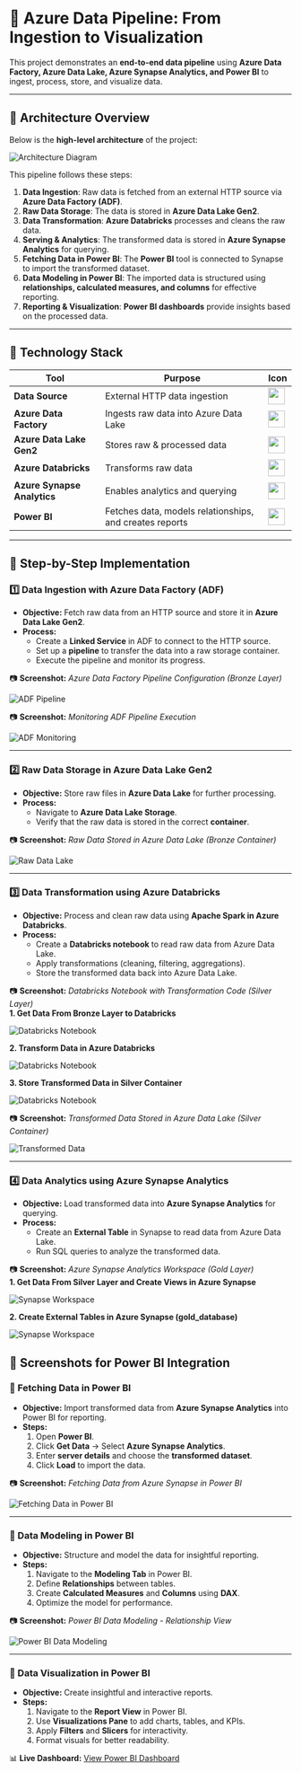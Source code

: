 # 🚀 Azure Data Pipeline: From Ingestion to Visualization

This project demonstrates an **end-to-end data pipeline** using **Azure Data Factory, Azure Data Lake, Azure Synapse Analytics, and Power BI** to ingest, process, store, and visualize data.

---

## 📌 Architecture Overview

Below is the **high-level architecture** of the project:

![Architecture Diagram](screenshots/Architecture_Diagram.png)

This pipeline follows these steps:

1. **Data Ingestion**: Raw data is fetched from an external HTTP source via **Azure Data Factory (ADF)**.
2. **Raw Data Storage**: The data is stored in **Azure Data Lake Gen2**.
3. **Data Transformation**: **Azure Databricks** processes and cleans the raw data.
4. **Serving & Analytics**: The transformed data is stored in **Azure Synapse Analytics** for querying.
5. **Fetching Data in Power BI**: The **Power BI** tool is connected to Synapse to import the transformed dataset.
6. **Data Modeling in Power BI**: The imported data is structured using **relationships, calculated measures, and columns** for effective reporting.
7. **Reporting & Visualization**: **Power BI dashboards** provide insights based on the processed data.

---

## 🔹 **Technology Stack**

| Tool                        | Purpose                                                 | Icon                                                      |
| --------------------------- | ------------------------------------------------------- | --------------------------------------------------------- |
| **Data Source**             | External HTTP data ingestion                            | <img src="icons/http.png" width="30" height="30" />       |
| **Azure Data Factory**      | Ingests raw data into Azure Data Lake                   | <img src="icons/adf.png" width="30" height="30" />        |
| **Azure Data Lake Gen2**    | Stores raw & processed data                             | <img src="icons/data_lake.png" width="30" height="30" />  |
| **Azure Databricks**        | Transforms raw data                                     | <img src="icons/databricks.png" width="30" height="30" /> |
| **Azure Synapse Analytics** | Enables analytics and querying                          | <img src="icons/Synapse.png"  height="30" />              |
| **Power BI**                | Fetches data, models relationships, and creates reports | <img src="icons/powerbi.png" width="30" height="30" />    |

---

## 🚀 Step-by-Step Implementation

### 1️⃣ Data Ingestion with Azure Data Factory (ADF)

- **Objective:** Fetch raw data from an HTTP source and store it in **Azure Data Lake Gen2**.
- **Process:**
  - Create a **Linked Service** in ADF to connect to the HTTP source.
  - Set up a **pipeline** to transfer the data into a raw storage container.
  - Execute the pipeline and monitor its progress.

📷 **Screenshot:** _Azure Data Factory Pipeline Configuration (Bronze Layer)_

![ADF Pipeline](screenshots/adf_pipeline.png)

📷 **Screenshot:** _Monitoring ADF Pipeline Execution_

![ADF Monitoring](screenshots/adf_monitoring.png)

---

### 2️⃣ Raw Data Storage in Azure Data Lake Gen2

- **Objective:** Store raw files in **Azure Data Lake** for further processing.
- **Process:**
  - Navigate to **Azure Data Lake Storage**.
  - Verify that the raw data is stored in the correct **container**.

📷 **Screenshot:** _Raw Data Stored in Azure Data Lake (Bronze Container)_

![Raw Data Lake](screenshots/raw_data_lake.png)

---

### 3️⃣ Data Transformation using Azure Databricks

- **Objective:** Process and clean raw data using **Apache Spark in Azure Databricks**.
- **Process:**
  - Create a **Databricks notebook** to read raw data from Azure Data Lake.
  - Apply transformations (cleaning, filtering, aggregations).
  - Store the transformed data back into Azure Data Lake.

📷 **Screenshot:** _Databricks Notebook with Transformation Code (Silver Layer)_  
**1. Get Data From Bronze Layer to Databricks**

![Databricks Notebook](screenshots/databricks_notebook1.png)

**2. Transform Data in Azure Databricks**

![Databricks Notebook](screenshots/databricks_notebook2.png)

**3. Store Transformed Data in Silver Container**

![Databricks Notebook](screenshots/databricks_notebook3.png)

📷 **Screenshot:** _Transformed Data Stored in Azure Data Lake (Silver Container)_

![Transformed Data](screenshots/transformed_data_lake.png)

---

### 4️⃣ Data Analytics using Azure Synapse Analytics

- **Objective:** Load transformed data into **Azure Synapse Analytics** for querying.
- **Process:**
  - Create an **External Table** in Synapse to read data from Azure Data Lake.
  - Run SQL queries to analyze the transformed data.

📷 **Screenshot:** _Azure Synapse Analytics Workspace (Gold Layer)_  
**1. Get Data From Silver Layer and Create Views in Azure Synapse**

![Synapse Workspace](screenshots/synapse_workspace1.png)

**2. Create External Tables in Azure Synapse (gold_database)**

![Synapse Workspace](screenshots/synapse_workspace2.png)

## 📸 **Screenshots for Power BI Integration**

### 🔹 Fetching Data in Power BI

- **Objective:** Import transformed data from **Azure Synapse Analytics** into Power BI for reporting.
- **Steps:**
  1. Open **Power BI**.
  2. Click **Get Data** → Select **Azure Synapse Analytics**.
  3. Enter **server details** and choose the **transformed dataset**.
  4. Click **Load** to import the data.

📷 **Screenshot:** _Fetching Data from Azure Synapse in Power BI_

![Fetching Data in Power BI](screenshots/powerbi_fetch_data.png)

---

### 🔹 Data Modeling in Power BI

- **Objective:** Structure and model the data for insightful reporting.
- **Steps:**
  1. Navigate to the **Modeling Tab** in Power BI.
  2. Define **Relationships** between tables.
  3. Create **Calculated Measures** and **Columns** using **DAX**.
  4. Optimize the model for performance.

📷 **Screenshot:** _Power BI Data Modeling - Relationship View_

![Power BI Data Modeling](screenshots/powerbi_data_modeling.png)

---

### 🔹 Data Visualization in Power BI

- **Objective:** Create insightful and interactive reports.
- **Steps:**
  1. Navigate to the **Report View** in Power BI.
  2. Use **Visualizations Pane** to add charts, tables, and KPIs.
  3. Apply **Filters** and **Slicers** for interactivity.
  4. Format visuals for better readability.

📊 **Live Dashboard:** [View Power BI Dashboard](https://app.powerbi.com/view?r=eyJrIjoiNDgxOTU3ZTUtNDQ0OC00ZWI5LWFiNTktOGMyMThkZTQyNGM3IiwidCI6ImVjNTkxNDFlLTg0ZTctNGNjNy1iOTdiLTg1YjA3MmE2MTg4ZCJ9)
